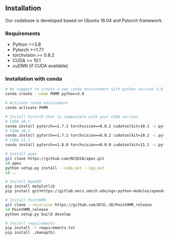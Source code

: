## Installation

Our codebase is developed based on Ubuntu 18.04 and Pytorch framework.

### Requirements

* Python >=3.8
* Pytorch >=1.7.1
* torchvision >= 0.8.2
* CUDA >= 10.1
* cuDNN (if CUDA available)

### Installation with conda

```bash
# We suggest to create a new conda environment with python version 3.8
conda create --name PHMR python=3.8

# Activate conda environment
conda activate PHMR

# Install Pytorch that is compatible with your CUDA version
# CUDA 10.1
conda install pytorch==1.7.1 torchvision==0.8.2 cudatoolkit=10.1 -c pytorch
# CUDA 10.2
conda install pytorch==1.7.1 torchvision==0.8.2 cudatoolkit=10.2 -c pytorch
# CUDA 11.1
conda install pytorch==1.8.0 torchvision==0.9.0 cudatoolkit=11.1 -c pytorch -c conda-forge

# Install apex
git clone https://github.com/NVIDIA/apex.git
cd apex
python setup.py install --cuda_ext --cpp_ext
cd ..

# Install OpenDR
pip install matplotlib
pip install git+https://gitlab.eecs.umich.edu/ngv-python-modules/opendr.git

# Install PointHMR
git clone --recursive https://github.com/DCVL-3D/PointHMR_release
cd PointHMR_release
python setup.py build develop

# Install requirements
pip install -r requirements.txt
pip install ./manopth/.


```
